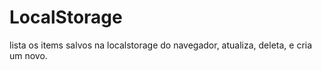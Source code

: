 # LocalStorage

lista os items salvos na localstorage do navegador, atualiza, deleta, e cria um novo.

